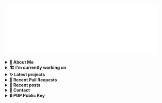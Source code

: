 ![藍](ai.svg)

<details>
  <summary><b>🌠 About Me</b></summary>
  <br/>

- 藍
  - Nickname
  - a.k.a あい, Ai
- Earthling.
- Front-end Developer.
- Owner at [!mportantImport](https://github.com/importantimport)
- Contributor at [Lume](https://github.com/lumeland), [TailwindCSS](https://github.com/tailwindlabs/tailwindcss), [ComfyUI](https://github.com/comfyanonymous/ComfyUI), [MDUI](https://github.com/zdhxiong/mdui) and more

</details>
<details>
  <summary><b>🏗️ I'm currently working on</b></summary>
  <br/>


- [importantimport/shiraha](https://github.com/importantimport/shiraha) - ❄ Material 3-inspired Classless CSS Framework. [WIP] (1 day ago)
- [importantimport/lume_theme_shiraha](https://github.com/importantimport/lume_theme_shiraha) - ❄️ Material 3-inspired Lume Blog Theme. [WIP] (4 days ago)
- [js-org/js.org](https://github.com/js-org/js.org) - Dedicated to JavaScript and its awesome community since 2015  (5 days ago)
- [importantimport/urara](https://github.com/importantimport/urara) - 🌸 Sweet, Powerful, IndieWeb-Compatible SvelteKit Blog Starter. [δ](Delta) (5 days ago)
- [angeldollface/lume-themes](https://github.com/angeldollface/lume-themes) - The official repository for the official web index of Lume themes! :fire: :art: (1 week ago)
- [angeldollface/lume-dark-material](https://github.com/angeldollface/lume-dark-material) - A simple material-design inspired theme for the Lume SSG. :black_large_square: :fire: (1 week ago)
- [lumeland/lume](https://github.com/lumeland/lume) - 🔥 Static site generator for Deno 🦕 (1 week ago)
- [importantimport/config](https://github.com/importantimport/config) - 🔧 Some ESLint Flat Config for !mportantImport. (1 week ago)
- [lumeland/experimental-plugins](https://github.com/lumeland/experimental-plugins) - A repo to test and experiment with plugins for Lume (1 week ago)
- [importantimport/fff](https://github.com/importantimport/fff) - 🌟 The Flexible &amp; Functional Frontmatter Solution. (2 weeks ago)

</details>
<details>
  <summary><b>✨ Latest projects</b></summary>
  <br/>


- [kwaa/csgo](https://github.com/kwaa/csgo) - My CS:GO crosshair &amp; scripts.
- [kwaa/flytosocial](https://github.com/kwaa/flytosocial) - 🪽 An attempt to run a GoToSocial instance at fly.io.
- [kwaa/ech-playground](https://github.com/kwaa/ech-playground) - 🔒 Play with TLS Encrypted Client Hello
- [kwaa/hexo-lightningcss](https://github.com/kwaa/hexo-lightningcss) - ⚡️ LightningCSS Plugin for Hexo
- [kwaa/naive](https://github.com/kwaa/naive) - 🐸 Dockerized NaiveProxy (Monthly Update)
- [kwaa/hexo-partytown](https://github.com/kwaa/hexo-partytown) - 🎉 Partytown Integration for Hexo
- [kwaa/todoli](https://github.com/kwaa/todoli) - 🥔 Yet Another To Do List.
- [kwaa/bk](https://github.com/kwaa/bk) - ./kwaa.dev/bk
- [kwaa/urara-netlify-cms](https://github.com/kwaa/urara-netlify-cms) - 
- [kwaa/dkit](https://github.com/kwaa/dkit) - 🐋 Simple pnpm image optimized for SvelteKit project.

</details>
<details>
  <summary><b>🎨 Recent Pull Requests</b></summary>
  <br/>


- [lume.shiraha.js.org](https://github.com/js-org/js.org/pull/8312) on [js-org/js.org](https://github.com/js-org/js.org) (5 days ago)
- [Create 2023-06-04-lume_theme_shiraha.markdown](https://github.com/angeldollface/lume-themes/pull/4) on [angeldollface/lume-themes](https://github.com/angeldollface/lume-themes) (1 week ago)
- [Update themes.json](https://github.com/angeldollface/lume-themes/pull/2) on [angeldollface/lume-themes](https://github.com/angeldollface/lume-themes) (1 week ago)
- [Pre-install TOML Plugin](https://github.com/lumeland/lume/pull/436) on [lumeland/lume](https://github.com/lumeland/lume) (1 week ago)
- [fix remote file url](https://github.com/angeldollface/lume-dark-material/pull/3) on [angeldollface/lume-dark-material](https://github.com/angeldollface/lume-dark-material) (1 week ago)
- [provided as a plugin](https://github.com/angeldollface/lume-dark-material/pull/1) on [angeldollface/lume-dark-material](https://github.com/angeldollface/lume-dark-material) (1 week ago)
- [Frontmatter support for JSON / TOML format](https://github.com/lumeland/lume/pull/434) on [lumeland/lume](https://github.com/lumeland/lume) (1 week ago)
- [Add JSONC support for JSON Plugin](https://github.com/lumeland/lume/pull/433) on [lumeland/lume](https://github.com/lumeland/lume) (1 week ago)
- [Added toml plugin](https://github.com/lumeland/lume/pull/432) on [lumeland/lume](https://github.com/lumeland/lume) (1 week ago)
- [Added partytown plugin](https://github.com/lumeland/experimental-plugins/pull/21) on [lumeland/experimental-plugins](https://github.com/lumeland/experimental-plugins) (1 week ago)

</details>
<details>
  <summary><b>📜 Recent posts</b></summary>
  <br/>


- [I 卡也要炼！本地运行 Stable Diffusion &amp; ComfyUI](https://kwaa.dev/stable-diffusion) (2 months ago)
- [为红米 2 刷入 postmarketOS Edge &#43; GNOME Mobile](https://kwaa.dev/redmi2-pmos) (3 months ago)
- [为 nRF52840 Dongle 刷入 CanoKey 固件](https://kwaa.dev/canokey-nrf52) (5 months ago)
- [2022 总结 &amp; 2023 目标](https://kwaa.dev/2023) (5 months ago)
- [为 Urara 设置 Indiekit/Micropub](https://kwaa.dev/indiekit) (9 months ago)

👉 read more at [./kwaa.dev](https://kwaa.dev)

</details>
<details>
  <summary><b>📧 Contact</b></summary>
  <br/>

- Blog: https://kwaa.dev
- Telegram: @kwaabot
- Discord: 917#1929

👋 If u want to say hello, I'll be happy to meet u.

</details>
<details>
  <summary><b>🔒 PGP Public Key</b></summary>
  <br/>
  
```
pub   ed25519/0x4444777733334444 2022-05-16 [C] [expires: 2025-01-07]
      Key fingerprint = ABCB A12F 1A8E 3CCC F10B  5109 4444 7777 3333 4444
uid                   [ultimate] 藍+85CD <kwa[a]kwaa.dev>
uid                   [ultimate] 藍+85CD (GitHub) &lt;50108258+kwaa[a]users.noreply.github.com>
uid                   [ultimate] [jpeg image of size 889]
sub   ed25519/0xBCB0111111111111 2022-12-24 [S] [expires: 2025-01-07]
sub   ed25519/0x6656222222222222 2022-10-27 [A] [expires: 2025-01-07]
sub   cv25519/0x6EC06EC06EC06EC0 2022-10-05 [E] [expires: 2025-01-07]

# via keys.openpgp.org
gpg --keyserver hkps://keys.openpgp.org --recv-keys 4444777733334444
# via kwaa.dev
gpg --fetch-keys https://kwaa.dev/pgp/4734.pgp
```

</details>
